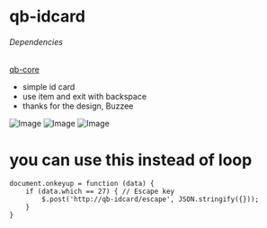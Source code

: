 # qb-idcard
###### Dependencies
[qb-core](https://github.com/qbcore-framework/qb-core)

+ simple id card
+ use item and exit with backspace
+ thanks for the design, Buzzee

![Image](https://i.hizliresim.com/i3ou4d3.png)
![Image](https://i.hizliresim.com/ey48nby.png)
![Image](https://i.hizliresim.com/6xgo0v0.png)


# you can use this instead of loop
    document.onkeyup = function (data) {
        if (data.which == 27) { // Escape key
            $.post('http://qb-idcard/escape', JSON.stringify({}));
        }
    }

